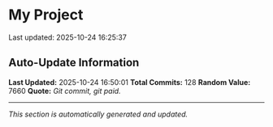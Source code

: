 # My Project


Last updated: 2025-10-24 16:25:37
































































































































## Auto-Update Information

**Last Updated:** 2025-10-24 16:50:01
**Total Commits:** 128
**Random Value:** 7660
**Quote:** _Git commit, git paid._

---
_This section is automatically generated and updated._
